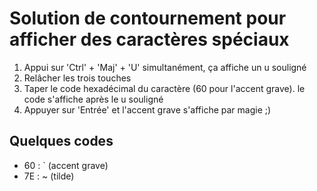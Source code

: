 # Solution de contournement pour afficher des caractères spéciaux

1. Appui sur 'Ctrl' + 'Maj' + 'U' simultanément,  ça affiche un u souligné
2. Relâcher les trois touches
3. Taper le code hexadécimal du caractère (60 pour l'accent grave). le code s'affiche après le u souligné
4. Appuyer sur 'Entrée' et l'accent grave s'affiche par magie ;)

## Quelques codes

* 60 : ` (accent grave)
* 7E : ~ (tilde)
